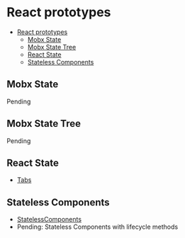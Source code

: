 # React prototypes

- [React prototypes](#react-prototypes)
  - [Mobx State](#mobx-state)
  - [Mobx State Tree](#mobx-state-tree)
  - [React State](#react-state)
  - [Stateless Components](#stateless-components)

## Mobx State

Pending

## Mobx State Tree

Pending

## React State

- [Tabs](./src/reactState/Tabs.tsx)

## Stateless Components

- [StatelessComponents](./src/statelessComponents/StatelessComponents.tsx)
- Pending: Stateless Components with lifecycle methods
